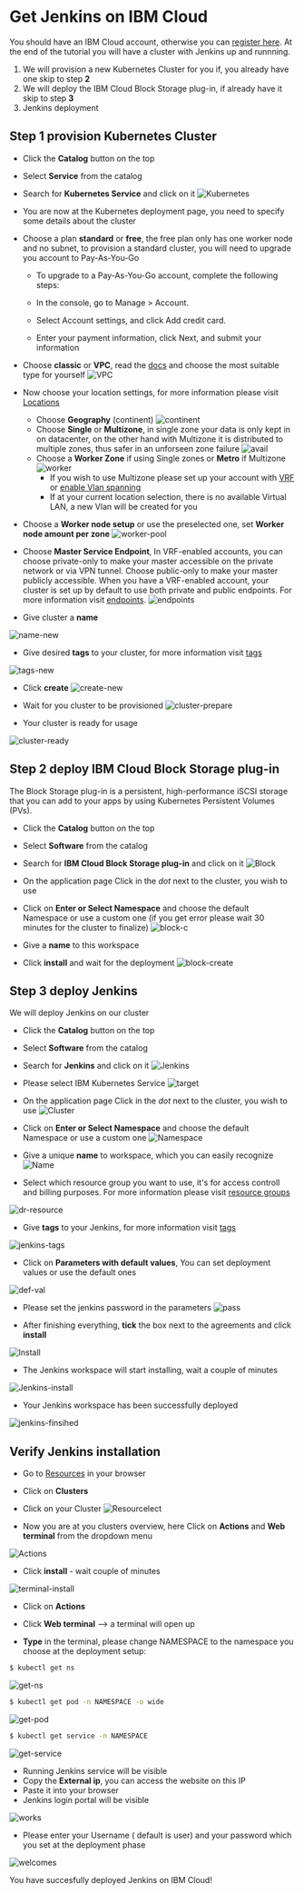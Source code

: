 # Get Jenkins on IBM Cloud

You should have an IBM Cloud account, otherwise you can [register here].
At the end of the tutorial you will have a cluster with Jenkins up and runnning.

1. We will provision a new Kubernetes Cluster for you if, you already have one skip to step **2**
2. We will deploy  the IBM Cloud Block Storage plug-in, if already have it skip to step **3**
3. Jenkins deployment

## Step 1 provision Kubernetes Cluster

* Click the **Catalog** button on the top 
* Select **Service** from the catalog
* Search for **Kubernetes Service** and click on it
![Kubernetes](https://github.com/KissConsult/jenkins/blob/main/kubernetes-select.png)
* You are now at the Kubernetes deployment page, you need to specify some details about the cluster 
* Choose a plan **standard** or **free**, the free plan only has one worker node and no subnet, to provision a standard cluster, you will need to upgrade you account to Pay-As-You-Go 
  * To upgrade to a Pay-As-You-Go account, complete the following steps:

  * In the console, go to Manage > Account.
  * Select Account settings, and click Add credit card.
  * Enter your payment information, click Next, and submit your information
* Choose **classic** or **VPC**, read the [docs] and choose the most suitable type for yourself 
 ![VPC](https://github.com/KissConsult/jenkins/blob/main/infra-select.png)
* Now choose your location settings, for more information please visit [Locations]
  * Choose **Geography** (continent)
![continent](https://github.com/KissConsult/jenkins/blob/main/location-geo.png)
  * Choose **Single** or **Multizone**, in single zone your data is only kept in on datacenter, on the other hand with Multizone it is distributed to multiple zones, thus  safer in an unforseen zone failure 
![avail](https://github.com/KissConsult/jenkins/blob/main/location-avail.png)
  * Choose a **Worker Zone** if using Single zones or **Metro** if Multizone
 ![worker](https://github.com/KissConsult/jenkins/blob/main/location-worker.png) 
    * If you wish to use Multizone please set up your account with [VRF] or [enable Vlan spanning]
    * If at your current location selection, there is no available Virtual LAN, a new Vlan will be created for you 
 
* Choose a **Worker node setup** or use the preselected one, set **Worker node amount per zone**
![worker-pool](https://github.com/KissConsult/jenkins/blob/main/worker-pool.png)
* Choose **Master Service Endpoint**,  In VRF-enabled accounts, you can choose private-only to make your master accessible on the private network or via VPN tunnel. Choose public-only to make your master publicly accessible. When you have a VRF-enabled account, your cluster is set up by default to use both private and public endpoints. For more information visit [endpoints].
![endpoints](https://github.com/KissConsult/jenkins/blob/main/endpoints.png)
* Give cluster a **name**

![name-new](https://github.com/KissConsult/jenkins/blob/main/name-new.png)
* Give desired **tags** to your cluster, for more information visit [tags]

![tags-new](https://github.com/KissConsult/jenkins/blob/main/tasg-new.png)
* Click **create**
![create-new](https://github.com/KissConsult/jenkins/blob/main/create-new.png)

* Wait for you cluster to be provisioned 
![cluster-prepare](https://github.com/KissConsult/jenkins/blob/main/cluster-prepare.png)
* Your cluster is ready for usage 

![cluster-ready](https://github.com/KissConsult/jenkins/blob/main/cluster-done.png)

## Step 2 deploy IBM Cloud Block Storage plug-in
The Block Storage plug-in is a persistent, high-performance iSCSI storage that you can add to your apps by using Kubernetes Persistent Volumes (PVs).
 
* Click the **Catalog** button on the top 
* Select **Software** from the catalog
* Search for **IBM Cloud Block Storage plug-in** and click on it
![Block](https://github.com/KissConsult/jenkins/blob/main/block-search.png)

* On the application page Click in the _dot_ next to the cluster, you wish to use
* Click on  **Enter or Select Namespace** and choose the default Namespace or use a custom one (if you get error please wait 30 minutes for the cluster to finalize)
![block-c](https://github.com/KissConsult/jenkins/blob/main/block-cluster.png)
* Give a **name** to this workspace 
* Click **install** and wait for the deployment
![block-create](https://github.com/KissConsult/jenkins/blob/main/block-storage-create.png)
 

## Step 3 deploy Jenkins
  
We will deploy  Jenkins on our cluster 
  
* Click the **Catalog** button on the top 
* Select **Software** from the catalog
* Search for **Jenkins** and click on it
![Jenkins](https://github.com/KissConsult/jenkins/blob/main/search.png)

* Please select IBM Kubernetes Service
![target](https://github.com/KissConsult/jenkins/blob/main/target-select.png)

* On the application page Click in the _dot_ next to the cluster, you wish to use
![Cluster](https://github.com/KissConsult/jenkins/blob/main/cluster-select.png)
* Click on  **Enter or Select Namespace** and choose the default Namespace or use a custom one 
![Namespace](https://github.com/KissConsult/jenkins/blob/main/details-namespace.png)
* Give a unique **name** to workspace, which you can easily recognize
![Name](https://github.com/KissConsult/jenkins/blob/main/details-names.png)
* Select which resource group you want to use, it's for access controll and billing purposes. For more information please visit [resource groups]

![dr-resource](https://github.com/KissConsult/jenkins/blob/main/details-resource.png)

* Give **tags** to your Jenkins, for more information visit [tags]

![jenkins-tags](https://github.com/KissConsult/jenkins/blob/main/details-tags.png)

* Click on **Parameters with default values**, You can set deployment values or use the default ones

![def-val](https://github.com/KissConsult/jenkins/blob/main/parameters.png)

* Please set the jenkins password in the parameters
![pass](https://github.com/KissConsult/jenkins/blob/main/password.png)

* After finishing everything, **tick** the box next to the agreements and click **install**

![Install](https://github.com/KissConsult/jenkins/blob/main/install.png)

* The Jenkins workspace will start installing, wait a couple of minutes 

![Jenkins-install](/https://github.com/KissConsult/jenkins/blob/mainin-progress.png)

* Your  Jenkins workspace has been successfully deployed

![jenkins-finsihed](https://github.com/KissConsult/jenkins/blob/main/done.png)

## Verify Jenkins installation

* Go to [Resources] in your browser 
* Click on **Clusters**
* Click on your Cluster
![Resourcelect](https://github.com/KissConsult/jenkins/blob/main/resource-select.png)

* Now you are at you clusters overview, here Click on **Actions** and **Web terminal** from the dropdown menu


![Actions](https://github.com/KissConsult/jenkins/blob/main/cluster-main.png)

* Click **install** - wait couple of minutes 

![terminal-install](https://github.com/KissConsult/jenkins/blob/main/terminal-install.jpg)

* Click on **Actions**
* Click **Web terminal** --> a terminal will open up

* **Type** in the terminal, please change NAMESPACE to the namespace you choose at the deployment setup:

 ```sh
$ kubectl get ns
```
![get-ns](https://github.com/KissConsult/jenkins/blob/main/get-ns.png)


 ```sh
$ kubectl get pod -n NAMESPACE -o wide 
```
![get-pod](https://github.com/KissConsult/jenkins/blob/main/get-pods.png)


 ```sh
$ kubectl get service -n NAMESPACE
```
![get-service](https://github.com/KissConsult/jenkins/blob/main/get-service.png)


* Running Jenkins service will be visible 
* Copy the **External ip**, you can access the website on this IP
* Paste it into your browser
* Jenkins login portal will be visible

![works](https://github.com/KissConsult/jenkins/blob/main/login.png)

* Please enter your Username ( default is user) and your password which you set at the deployment phase

![welcomes](https://github.com/KissConsult/jenkins/blob/main/welcome.png)

You have succesfully deployed Jenkins on IBM Cloud! 



 
   [IBM Cloud]: <http://cloud.ibm.com>
   [Resources]: <http://cloud.ibm.com/resources>
   [Register Here]: <http://cloud.ibm.com/registration>
   [docs]: <https://cloud.ibm.com/docs/containers?topic=containers-infrastructure_providers>
   [Locations]: <https://cloud.ibm.com/docs/containers?topic=containers-regions-and-zones#zones>
   [VRF]: <https://cloud.ibm.com/docs/dl?topic=dl-overview-of-virtual-routing-and-forwarding-vrf-on-ibm-cloud>
   [enable Vlan spanning]: <https://cloud.ibm.com/docs/vlans?topic=vlans-vlan-spanning#vlan-spanning>
   [endpoints]: <https://cloud.ibm.com/docs/account?topic=account-service-endpoints-overview>
   [tags]: <https://cloud.ibm.com/docs/account?topic=account-tag>
   [Resource groups]: <https://cloud.ibm.com/docs/account?topic=account-account_setup#bp_resourcegroups>
